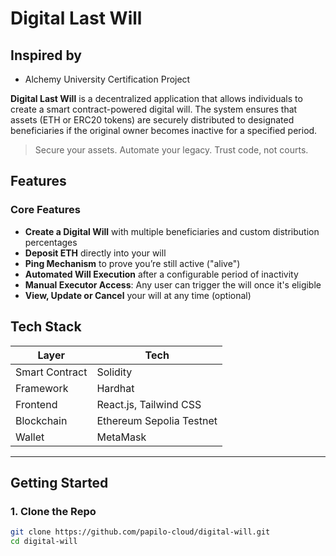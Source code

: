 # Digital Last Will

## Inspired by
- Alchemy University Certification Project

**Digital Last Will** is a decentralized application that allows individuals to create a smart contract-powered digital will. The system ensures that assets (ETH or ERC20 tokens) are securely distributed to designated beneficiaries if the original owner becomes inactive for a specified period.

>  Secure your assets. Automate your legacy. Trust code, not courts.

## Features

### Core Features
- **Create a Digital Will** with multiple beneficiaries and custom distribution percentages
- **Deposit ETH** directly into your will
- **Ping Mechanism** to prove you’re still active ("alive")
- **Automated Will Execution** after a configurable period of inactivity
- **Manual Executor Access**: Any user can trigger the will once it's eligible
- **View, Update or Cancel** your will at any time (optional)


## Tech Stack

| Layer       | Tech                     |
|-------------|--------------------------|
| Smart Contract | Solidity |
| Framework   | Hardhat                  |
| Frontend    | React.js, Tailwind CSS   |
| Blockchain  | Ethereum Sepolia Testnet |
| Wallet      | MetaMask                 |

---

## Getting Started

### 1. Clone the Repo

```bash
git clone https://github.com/papilo-cloud/digital-will.git
cd digital-will
```